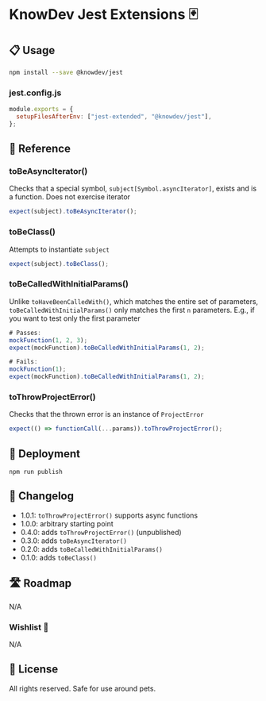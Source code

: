# KnowDev Jest Extensions 🃏

## 📋 Usage

``` bash
npm install --save @knowdev/jest
```

### jest.config.js

``` javascript
module.exports = {
  setupFilesAfterEnv: ["jest-extended", "@knowdev/jest"],
};
```

## 📖 Reference

### toBeAsyncIterator()

Checks that a special symbol, `subject[Symbol.asyncIterator]`, exists and is a function.  Does not exercise iterator

``` javascript
expect(subject).toBeAsyncIterator();
```

### toBeClass()

Attempts to instantiate `subject`

``` javascript
expect(subject).toBeClass();
```

### toBeCalledWithInitialParams()

Unlike `toHaveBeenCalledWith()`, which matches the entire set of parameters, `toBeCalledWithInitialParams()` only matches the first `n` parameters.  E.g., if you want to test only the first parameter

``` javascript
# Passes:
mockFunction(1, 2, 3);
expect(mockFunction).toBeCalledWithInitialParams(1, 2);

# Fails:
mockFunction(1);
expect(mockFunction).toBeCalledWithInitialParams(1, 2);
```

### toThrowProjectError()

Checks that the thrown error is an instance of `ProjectError`

``` javascript
expect(() => functionCall(...params)).toThrowProjectError();
```

## 🚀 Deployment

`npm run publish`

## 📝 Changelog

* 1.0.1: `toThrowProjectError()` supports async functions
* 1.0.0: arbitrary starting point
* 0.4.0: adds `toThrowProjectError()` (unpublished)
* 0.3.0: adds `toBeAsyncIterator()`
* 0.2.0: adds `toBeCalledWithInitialParams()`
* 0.1.0: adds `toBeClass()`

## 🛣 Roadmap

N/A

### Wishlist 🌠

N/A

## 📜 License

All rights reserved. Safe for use around pets.
